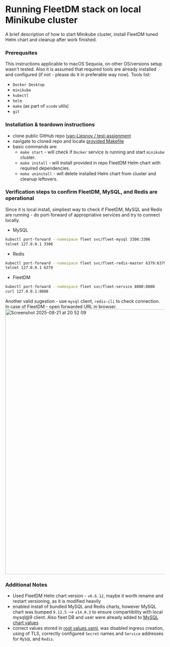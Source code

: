 # Running FleetDM stack on local Minikube cluster

A brief description of how to start Minikube cluster, install FleetDM tuned Helm chart and cleanup after work finished.

### Prerequsites
This instructions applicable to macOS Sequoia, on other OS/versions setup wasn't tested. Also it is assumed that required tools are already installed and configured (if not - please do it in preferable way now). Tools list:
* `Docker Desktop`
* `minikube`
* `kubectl`
* `helm`
* `make` (as part of `xcode` utils)
* `git`

### Installation & teardown instructions
* clone public GitHub repo [Ivan-Liesnov / test-assignment](https://github.com/Ivan-Liesnov/test-assignment)
* navigate to cloned repo and locate [provided Makefile](/Makefile)
* basic commands are:
  - `make start` - will check if `Docker` service is running and start `minikube` cluster.
  - `make install` - will install provided in repo FleetDM Helm chart with required dependencies.
  - `make uninstall` - will delete installed Helm chart from cluster and cleanup leftovers. 

### Verification steps to confirm FleetDM, MySQL, and Redis are operational
Since it is local install, simpliest way to check if FleetDM, MySQL and Redis are running - do port-forward of appropriative services and try to connect locally.
* MySQL
```bash
kubectl port-forward --namespace fleet svc/fleet-mysql 3306:3306
telnet 127.0.0.1 3306
```
* Redis
```bash
kubectl port-forward --namespace fleet svc/fleet-redis-master 6379:6379
telnet 127.0.0.1 6379
```
* FleetDM
```bash
kubectl port-forward --namespace fleet svc/fleet-service 8080:8080
curl 127.0.0.1:8080
```
Another valid sugestion - use `mysql` client, `redis-cli` to check connection. In case of FleetDM - open forwarded URL in browser.
<img width="1512" height="835" alt="Screenshot 2025-08-21 at 20 52 09" src="https://github.com/user-attachments/assets/d87aa9da-4a30-4d65-82c4-e02bcfbb315e" />

### Additional Notes
* Used FleetDM Helm chart version - `v6.6.12`, maybe it worth rename and restart versioning, as it is modified heavily
* enabled install of bundled MySQL and Redis charts, however MySQL chart was bumped `9.12.5` --> `v14.0.3` to ensure compartibility with local mysql@9 client. Also fleet DB and user were already added to [MySQL chart values](fleet/charts/mysql/values.yaml)
* correct values stored in [root values.yaml](/values.yaml), was disabled ingress creation, using of TLS, correctly configured `Secret` names and `Service` addresses for `MySQL` and `Redis`.
